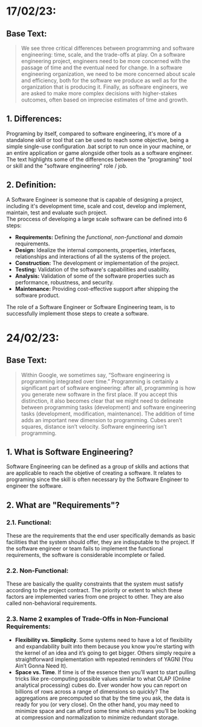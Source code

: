# 17/02/23:  

## Base Text:  
> We see three critical differences between programming and software engineering: time, scale, and the trade-offs at play. On a software engineering project, engineers need to be more concerned with the passage of time and the eventual need for change. In a software engineering organization, we need to be more concerned about scale and efficiency, both for the software we produce as well as for the organization that is producing it. Finally, as software engineers, we are asked to make more complex decisions with higher-stakes outcomes, often based on imprecise estimates of time and growth.  

## 1. Differences:  
  Programing by itself, compared to software engineering, it's more of a standalone skill or tool that can be used to reach some objective, being a simple single-use configuration .bat script to run once in your machine, or an entire application or game alongside other tools as a software engineer.  
  The text highlights some of the differences between the "programing" tool or skill and the "software engineering" role / job.

## 2. Definition:  
  A Software Engineer is someone that is capable of designing a project, including it's development time, scale and cost, develop and implement, maintain, test and evaluate such project.   
  The proccess of developing a large scale software can be defined into 6 steps:  
   - **Requirements:** Defining the *functional*, *non-functional* and *domain* requirements.  
   - **Design:** Idealize the internal components, properties, interfaces, relationships and interactions of all the systems of the project.  
   - **Construction:** The development or implementation of the project.  
   - **Testing:** Validation of the software's capabilities and usability.  
   - **Analysis:** Validation of some of the software properties such as performance, robustness, and security.  
   - **Maintenance:** Providing cost-effective support after shipping the software product.  

The role of a Software Engineer or Software Engineering team, is to successfully implement those steps to create a software.

# 24/02/23:  

## Base Text:  
> Within Google, we sometimes say, “Software engineering is programming integrated over time.” Programming is certainly a significant part of software engineering: after all, programming is how you generate new software in the first place. If you accept this distinction, it also becomes clear that we might need to delineate between programming tasks (development) and software engineering tasks (development, modification, maintenance). The addition of time adds an important new dimension to programming. Cubes aren’t squares, distance isn’t velocity. Software engineering isn’t programming.  

## 1. What is Software Engineering? 
  Software Engineering can be defined as a group of skills and actions that are applicable to reach the objetive of creating a software. It relates to programing since the skill is often necessary by the Software Engineer to engineer the software.

## 2. What are "Requirements"?  
  ### 2.1. Functional:  
  These are the requirements that the end user specifically demands as basic facilities that the system should offer, they are indisputable to the project. If the software engineer or team fails to implement the functional requirements, the software is considerable incomplete or failed.  
  
  ### 2.2. Non-Functional:  
  These are basically the quality constraints that the system must satisfy according to the project contract. The priority or extent to which these factors are implemented varies from one project to other. They are also called non-behavioral requirements.  
    
  ### 2.3. Name 2 examples of Trade-Offs in Non-Funcional Requirements:  
   - **Flexibility vs. Simplicity**. Some systems need to have a lot of flexibility and expandability built into them because you know you’re starting with the kernel of an idea and it’s going to get bigger. Others simply require a straightforward implementation with repeated reminders of YAGNI (You Ain’t Gonna Need It).  
   - **Space vs. Time**. If time is of the essence then you’ll want to start pulling tricks like pre-computing possible values similar to what OLAP (Online analytical processing) cubes do. Ever wonder how you can report on billions of rows across a range of dimensions so quickly? The aggregations are precomputed so that by the time you ask, the data is ready for you (or very close). On the other hand, you may need to minimize space and can afford some time which means you’ll be looking at compression and normalization to minimize redundant storage.  

  
  
